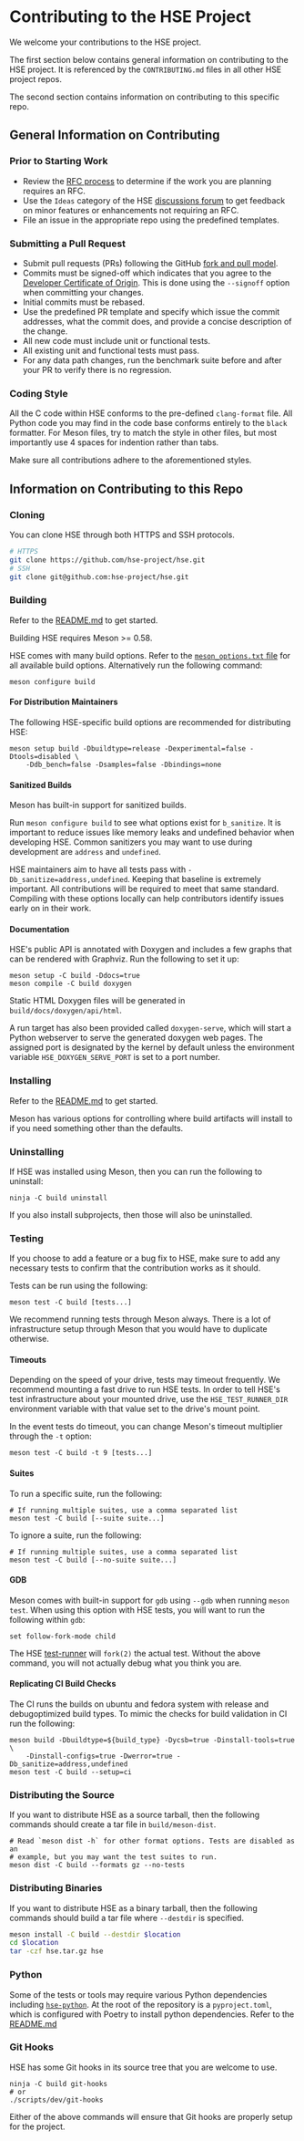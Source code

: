 # Contributing to the HSE Project

We welcome your contributions to the HSE project.

The first section below contains general information on contributing to
the HSE project. It is referenced by the `CONTRIBUTING.md` files in all
other HSE project repos.

The second section contains information on contributing to this specific repo.

## General Information on Contributing

### Prior to Starting Work

* Review the [RFC process](https://github.com/hse-project/rfcs) to determine
if the work you are planning requires an RFC.
* Use the `Ideas` category of the HSE
[discussions forum](https://github.com/hse-project/hse/discussions)
to get feedback on minor features or enhancements not requiring an RFC.
* File an issue in the appropriate repo using the predefined templates.

### Submitting a Pull Request

* Submit pull requests (PRs) following the GitHub
[fork and pull model](https://docs.github.com/en/github/collaborating-with-pull-requests/getting-started/about-collaborative-development-models#fork-and-pull-model).
* Commits must be signed-off which indicates that you agree to the
[Developer Certificate of Origin](https://developercertificate.org/).
This is done using the `--signoff` option when committing your changes.
* Initial commits must be rebased.
* Use the predefined PR template and specify which issue the commit
addresses, what the commit does, and provide a concise description of
the change.
* All new code must include unit or functional tests.
* All existing unit and functional tests must pass.
* For any data path changes, run the benchmark suite before and after
your PR to verify there is no regression.

### Coding Style

All the C code within HSE conforms to the pre-defined `clang-format` file. All
Python code you may find in the code base conforms entirely to the `black`
formatter. For Meson files, try to match the style in other files, but most
importantly use 4 spaces for indention rather than tabs.

Make sure all contributions adhere to the aforementioned styles.

## Information on Contributing to this Repo

### Cloning

You can clone HSE through both HTTPS and SSH protocols.

```sh
# HTTPS
git clone https://github.com/hse-project/hse.git
# SSH
git clone git@github.com:hse-project/hse.git
```

### Building

Refer to the [README.md](./README.md#building-hse) to get
started.

Building HSE requires Meson >= 0.58.

HSE comes with many build options. Refer to the
[`meson_options.txt` file](./meson_options.txt) for all available build options.
Alternatively run the following command:

```shell
meson configure build
```

#### For Distribution Maintainers

The following HSE-specific build options are recommended for distributing HSE:

```shell
meson setup build -Dbuildtype=release -Dexperimental=false -Dtools=disabled \
    -Ddb_bench=false -Dsamples=false -Dbindings=none
```

#### Sanitized Builds

Meson has built-in support for sanitized builds.

Run `meson configure build` to see what options exist for `b_sanitize`. It
is important to reduce issues like memory leaks and undefined behavior when
developing HSE. Common sanitizers you may want to use during development are
`address` and `undefined`.

HSE maintainers aim to have all tests pass with
`-Db_sanitize=address,undefined`. Keeping
that baseline is extremely important. All contributions will be required to meet
that same standard. Compiling with these options locally can help contributors
identify issues early on in their work.

#### Documentation

HSE's public API is annotated with Doxygen and includes a few graphs that can be
rendered with Graphviz. Run the following to set it up:

```shell
meson setup -C build -Ddocs=true
meson compile -C build doxygen
```

Static HTML Doxygen files will be generated in `build/docs/doxygen/api/html`.

A run target has also been provided called `doxygen-serve`, which will start a
Python webserver to serve the generated doxygen web pages. The assigned port
is designated by the kernel by default unless the environment variable
`HSE_DOXYGEN_SERVE_PORT` is set to a port number.

### Installing

Refer to the [README.md](./README.md#building-hse) to get
started.

Meson has various options for controlling where build artifacts will install to
if you need something other than the defaults.

### Uninstalling

If HSE was installed using Meson, then you can run the following to uninstall:

```shell
ninja -C build uninstall
```

If you also install subprojects, then those will also be uninstalled.

### Testing

If you choose to add a feature or a bug fix to HSE, make sure to add any
necessary tests to confirm that the contribution works as it should.

Tests can be run using the following:

```shell
meson test -C build [tests...]
```

We recommend running tests through Meson always. There is a lot of
infrastructure setup through Meson that you would have to duplicate otherwise.

#### Timeouts

Depending on the speed of your drive, tests may timeout frequently. We recommend
mounting a fast drive to run HSE tests. In order to tell HSE's test
infrastructure about your mounted drive, use the `HSE_TEST_RUNNER_DIR`
environment variable with that value set to the drive's mount point.

In the event tests do timeout, you can change Meson's timeout multiplier
through the `-t` option:

```shell
meson test -C build -t 9 [tests...]
```

#### Suites

To run a specific suite, run the following:

```shell
# If running multiple suites, use a comma separated list
meson test -C build [--suite suite...]
```

To ignore a suite, run the following:

```shell
# If running multiple suites, use a comma separated list
meson test -C build [--no-suite suite...]
```

#### GDB

Meson comes with built-in support for `gdb` using `--gdb` when running
`meson test`. When using this option with HSE tests, you will want to run the
following within `gdb`:

```text
set follow-fork-mode child
```

The HSE [test-runner](./tests/test-runner) will `fork(2)` the actual test.
Without the above command, you will not actually debug what you think you are.

#### Replicating CI Build Checks

The CI runs the builds on ubuntu and fedora system with release and
debugoptimized build types. To mimic the checks for build validation in CI run
the following:

```shell
meson build -Dbuildtype=${build_type} -Dycsb=true -Dinstall-tools=true \
    -Dinstall-configs=true -Dwerror=true -Db_sanitize=address,undefined
meson test -C build --setup=ci
```

### Distributing the Source

If you want to distribute HSE as a source tarball, then the following commands
should create a tar file in `build/meson-dist`.

```shell
# Read `meson dist -h` for other format options. Tests are disabled as an
# example, but you may want the test suites to run.
meson dist -C build --formats gz --no-tests
```

### Distributing Binaries

If you want to distribute HSE as a binary tarball, then the following commands
should build a tar file where `--destdir` is specified.

```sh
meson install -C build --destdir $location
cd $location
tar -czf hse.tar.gz hse
```

### Python

Some of the tests or tools may require various Python dependencies including
[`hse-python`](https://github.com/hse-project/hse-python). At the root of the
repository is a `pyproject.toml`, which is configured with Poetry to install
python dependencies. Refer to the [README.md](./README.md#poetry)

### Git Hooks

HSE has some Git hooks in its source tree that you are welcome to use.

```shell
ninja -C build git-hooks
# or
./scripts/dev/git-hooks
```

Either of the above commands will ensure that Git hooks are properly setup for
the project.
